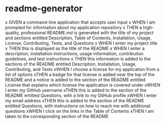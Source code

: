 # readme-generator

x GIVEN a command-line application that accepts user input
x WHEN I am prompted for information about my application repository
x THEN a high-quality, professional README.md is generated with the title of my project and sections entitled Description, Table of Contents, Installation, Usage, License, Contributing, Tests, and Questions
x WHEN I enter my project title
x THEN this is displayed as the title of the README
x WHEN I enter a description, installation instructions, usage information, contribution guidelines, and test instructions
x THEN this information is added to the sections of the README entitled Description, Installation, Usage, Contributing, and Tests
xWHEN I choose a license for my application from a list of options
xTHEN a badge for that license is added near the top of the README and a notice is added to the section of the README entitled License that explains which license the application is covered under
xWHEN I enter my GitHub username
xTHEN this is added to the section of the README entitled Questions, with a link to my GitHub profile
xWHEN I enter my email address
xTHEN this is added to the section of the README entitled Questions, with instructions on how to reach me with additional questions
xWHEN I click on the links in the Table of Contents
xTHEN I am taken to the corresponding section of the README